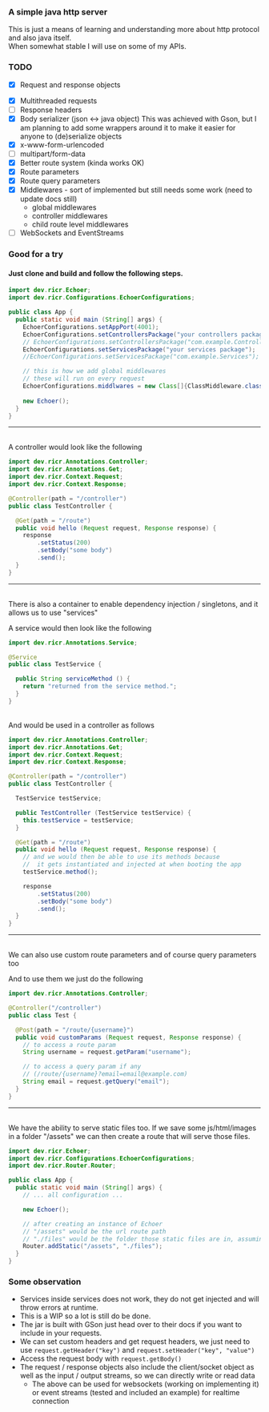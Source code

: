 ### A simple java http server

This is just a means of learning and understanding more about http protocol and also java itself.<br>
When somewhat stable I will use on some of my APIs.

### TODO

- [x] Request and response objects

<!-- - [ ] Reflection (although it kinda works needs a lot of work still) -->

- [x] Multithreaded requests
- [ ] Response headers
- [x] Body serializer (json <-> java object) This was achieved with Gson, but I am planning to add some wrappers around
  it to make it easier for anyone to (de)serialize objects
- [x] x-www-form-urlencoded
- [ ] multipart/form-data
- [x] Better route system (kinda works OK)
- [x] Route parameters
- [x] Route query parameters
- [x] Middlewares - sort of implemented but still needs some work (need to update docs still)
  - global middlewares
  - controller middlewares
  - child route level middlewares
- [ ] WebSockets and EventStreams

### Good for a try

#### Just clone and build and follow the following steps.

```java
import dev.ricr.Echoer;
import dev.ricr.Configurations.EchoerConfigurations;

public class App {
  public static void main (String[] args) {
    EchoerConfigurations.setAppPort(4001);
    EchoerConfigurations.setControllersPackage("your controllers package");
    // EchoerConfigurations.setControllersPackage("com.example.Controllers");
    EchoerConfigurations.setServicesPackage("your services package");
    //EchoerConfigurations.setServicesPackage("com.example.Services");

    // this is how we add global middlewares
    // these will run on every request
    EchoerConfigurations.middlwares = new Class[]{ClassMiddleware.class};
    
    new Echoer();
  }
}
```

<hr><br>
A controller would look like the following

```java
import dev.ricr.Annotations.Controller;
import dev.ricr.Annotations.Get;
import dev.ricr.Context.Request;
import dev.ricr.Context.Response;

@Controller(path = "/controller")
public class TestController {

  @Get(path = "/route")
  public void hello (Request request, Response response) {
    response
        .setStatus(200)
        .setBody("some body")
        .send();
  }
}
```

<hr><br>
There is also a container to enable dependency injection / singletons, and it allows us to use "services"

A service would then look like the following

```java
import dev.ricr.Annotations.Service;

@Service
public class TestService {

  public String serviceMethod () {
    return "returned from the service method.";
  }
}
```

<br>
And would be used in a controller as follows

```java
import dev.ricr.Annotations.Controller;
import dev.ricr.Annotations.Get;
import dev.ricr.Context.Request;
import dev.ricr.Context.Response;

@Controller(path = "/controller")
public class TestController {

  TestService testService;

  public TestController (TestService testService) {
    this.testService = testService;
  }

  @Get(path = "/route")
  public void hello (Request request, Response response) {
    // and we would then be able to use its methods because
    //  it gets instantiated and injected at when booting the app
    testService.method();

    response
        .setStatus(200)
        .setBody("some body")
        .send();
  }
}
```

<hr><br>
We can also use custom route parameters and of course query parameters too

And to use them we just do the following

```java
import dev.ricr.Annotations.Controller;

@Controller("/controller")
public class Test {

  @Post(path = "/route/{username}")
  public void customParams (Request request, Response response) {
    // to access a route param
    String username = request.getParam("username");

    // to access a query param if any
    // (/route/{username}?email=email@example.com)
    String email = request.getQuery("email");
  }
}
```

<hr><br>
We have the ability to serve static files too. If we save some js/html/images in a folder "/assets"
we can then create a route that will serve those files.

```java
import dev.ricr.Echoer;
import dev.ricr.Configurations.EchoerConfigurations;
import dev.ricr.Router.Router;

public class App {
  public static void main (String[] args) {
    // ... all configuration ...

    new Echoer();

    // after creating an instance of Echoer
    // "/assets" would be the url route path
    // "./files" would be the folder those static files are in, assuming "./" as the project root
    Router.addStatic("/assets", "./files");
  }
}
```

### Some observation

- Services inside services does not work, they do not get injected and will throw errors at runtime.
- This is a WIP so a lot is still do be done.
- The jar is built with GSon just head over to their docs if you want to include in your requests.
- We can set custom headers and get request headers, we just need to use `request.getHeader("key")`
  and `request.setHeader("key", "value")`
- Access the request body with `request.getBody()`
- The request / response objects also include the client/socket object as well as the input / output streams, so we can
  directly write or read data
    - The above can be used for websockets (working on implementing it) or event streams (tested and included an
      example) for realtime connection